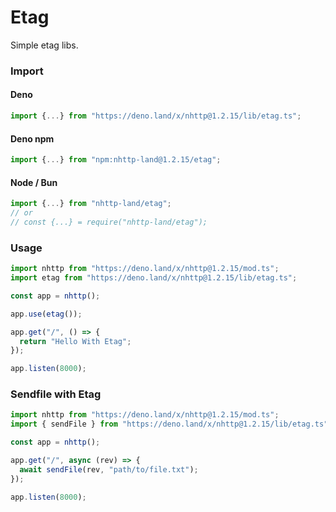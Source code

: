 # Etag
Simple etag libs.

### Import
#### Deno
```ts
import {...} from "https://deno.land/x/nhttp@1.2.15/lib/etag.ts";
```
#### Deno npm
```ts
import {...} from "npm:nhttp-land@1.2.15/etag";
```
#### Node / Bun
```ts
import {...} from "nhttp-land/etag";
// or
// const {...} = require("nhttp-land/etag");
```

### Usage
```ts
import nhttp from "https://deno.land/x/nhttp@1.2.15/mod.ts";
import etag from "https://deno.land/x/nhttp@1.2.15/lib/etag.ts";

const app = nhttp();

app.use(etag());

app.get("/", () => {
  return "Hello With Etag";
});

app.listen(8000);
```

### Sendfile with Etag
```ts
import nhttp from "https://deno.land/x/nhttp@1.2.15/mod.ts";
import { sendFile } from "https://deno.land/x/nhttp@1.2.15/lib/etag.ts";

const app = nhttp();

app.get("/", async (rev) => {
  await sendFile(rev, "path/to/file.txt");
});

app.listen(8000);
```